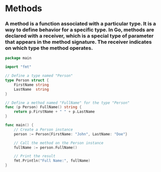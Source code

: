 # Methods

### A method is a function associated with a particular type. It is a way to define behavior for a specific type. In Go, methods are declared with a receiver, which is a special type of parameter that appears in the method signature. The receiver indicates on which type the method operates.

```go
package main

import "fmt"

// Define a type named "Person"
type Person struct {
    FirstName string
    LastName  string
}

// Define a method named "FullName" for the type "Person"
func (p Person) FullName() string {
    return p.FirstName + " " + p.LastName
}

func main() {
    // Create a Person instance
    person := Person{FirstName: "John", LastName: "Doe"}

    // Call the method on the Person instance
    fullName := person.FullName()

    // Print the result
    fmt.Println("Full Name:", fullName)
}


```
